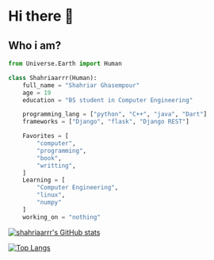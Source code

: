 # Hi there 👋
## Who i am?
```py
from Universe.Earth import Human

class Shahriaarrr(Human):
    full_name = "Shahriar Ghasempour"
    age = 19
    education = "BS student in Computer Engineering"

    programming_lang = ["python", "C++", "java", "Dart"]
    frameworks = ["Django", "flask", "Django REST"]

    Favorites = [
        "computer",
        "programming", 
        "book", 
        "writting",
    ]
    Learning = [
        "Computer Engineering",
        "linux",
        "numpy"
    ]
    working_on = "nothing"

```

[![shahriaarrr's GitHub stats](https://github-readme-stats.vercel.app/api?username=shahriaarrr&hide=prs&custom_title=My%20Github%20Stat's&show_icons=true&theme=tokyonight&border_radius=10&hide_border=true&bg_color=15,0d1117,1a1b26)](https://github.com/shahriaarrr)


[![Top Langs](https://github-readme-stats.vercel.app/api/top-langs/?username=shahriaarrr&hide=Vim+Script,Vim+Snippet,C&theme=tokyonight&hide_border=true&border_radius=10&bg_color=15,0d1117,1a1b26&show_icons=true&layout=compact)](https://github.com/shahriaarrr)
